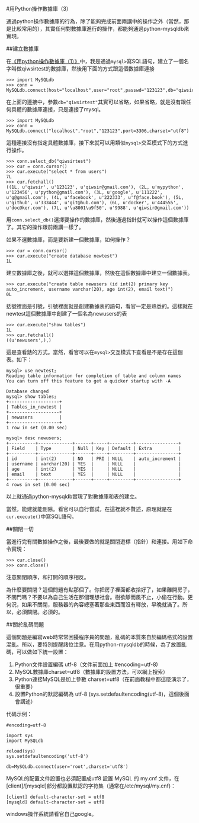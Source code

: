 #用Python操作數據庫（3）

通過python操作數據庫的行為，除了能夠完成前面兩講中的操作之外（當然，那是比較常用的），其實任何對數據庫進行的操作，都能夠通過python-mysqldb來實現。

##建立數據庫

在[《用python操作數據庫（1）》](./303.md)中，我是通過`mysql>`寫SQL語句，建立了一個名字叫做qiwsirtest的數據庫，然後用下面的方式跟這個數據庫連接

    >>> import MySQLdb
    >>> conn = MySQLdb.connect(host="localhost",user="root",passwd="123123",db="qiwsirtest",charset="utf8")

在上面的連接中，參數`db="qiwsirtest"`其實可以省略，如果省略，就是沒有跟任何具體的數據庫連接，只是連接了mysql。

    >>> import MySQLdb
    >>> conn = MySQLdb.connect("localhost","root","123123",port=3306,charset="utf8")

這種連接沒有指定具體數據庫，接下來就可以用類似`mysql>`交互模式下的方式進行操作。

    >>> conn.select_db("qiwsirtest")
    >>> cur = conn.cursor()
    >>> cur.execute("select * from users")
    7L
    >>> cur.fetchall()
    ((1L, u'qiwsir', u'123123', u'qiwsir@gmail.com'), (2L, u'mypython', u'123456', u'python@gmail.com'), (3L, u'google', u'111222', u'g@gmail.com'), (4L, u'facebook', u'222333', u'f@face.book'), (5L, u'github', u'333444', u'git@hub.com'), (6L, u'docker', u'444555', u'doc@ker.com'), (7L, u'\u8001\u9f50', u'9988', u'qiwsir@gmail.com'))

用`conn.select_db()`選擇要操作的數據庫，然後通過指針就可以操作這個數據庫了。其它的操作跟前兩講一樣了。

如果不選數據庫，而是要新建一個數據庫，如何操作？

    >>> cur = conn.cursor()
    >>> cur.execute("create database newtest")
    1L

建立數據庫之後，就可以選擇這個數據庫，然後在這個數據庫中建立一個數據表。

    >>> cur.execute("create table newusers (id int(2) primary key auto_increment, username varchar(20), age int(2), email text)")
    0L

括號裡面是引號，引號裡面就是創建數據表的語句，看官一定是熟悉的。這樣就在newtest這個數據庫中創建了一個名為newusers的表

    >>> cur.execute("show tables")
    1L
    >>> cur.fetchall()
    ((u'newusers',),)

這是查看錶的方式。當然，看官可以在`mysql>`交互模式下查看是不是存在這個表。如下：

    mysql> use newtest;
    Reading table information for completion of table and column names
    You can turn off this feature to get a quicker startup with -A

    Database changed
    mysql> show tables;
    +-------------------+
    | Tables_in_newtest |
    +-------------------+
    | newusers          |
    +-------------------+
    1 row in set (0.00 sec)

    mysql> desc newusers;
    +----------+-------------+------+-----+---------+----------------+
    | Field    | Type        | Null | Key | Default | Extra          |
    +----------+-------------+------+-----+---------+----------------+
    | id       | int(2)      | NO   | PRI | NULL    | auto_increment |
    | username | varchar(20) | YES  |     | NULL    |                |
    | age      | int(2)      | YES  |     | NULL    |                |
    | email    | text        | YES  |     | NULL    |                |
    +----------+-------------+------+-----+---------+----------------+
    4 rows in set (0.00 sec)

以上就通過python-mysqldb實現了對數據庫和表的建立。

當然，能建就能刪除。看官可以自行嘗試，在這裡就不贅述，原理就是在`cur.execute()`中寫SQL語句。

##關閉一切

當進行完有關數據操作之後，最後要做的就是關閉遊標（指針）和連接。用如下命令實現：

    >>> cur.close()
    >>> conn.close()

注意關閉順序，和打開的順序相反。

為什麼要關閉？這個問題有點那個了。你把房子裡面都收拾好了，如果離開房子，不關門嗎？不要以為自己生活在那個理想社會。樹欲靜而風不止，小偷在行動。更何況，如果不關閉，服務器的內容總塞著那些東西而沒有釋放，早晚就滿了。所以，必須關閉。必須的。

##關於亂碼問題

這個問題是編寫web時常常困擾程序員的問題，亂碼的本質來自於編碼格式的設置混亂。所以，要特別提醒諸位注意。在用python-mysqldb的時候，為了放置亂碼，可以做如下統一設置：

1. Python文件設置編碼 utf-8（文件前面加上 #encoding=utf-8)
2. MySQL數據庫charset=utf8（數據庫的設置方法，可以網上搜索）
3. Python連接MySQL是加上參數 charset=utf8（在前面教程中都這麼演示了，很重要）
4. 設置Python的默認編碼為 utf-8 (sys.setdefaultencoding(utf-8)，這個後面會講述）

代碼示例：

    #encoding=utf-8

    import sys
    import MySQLdb

    reload(sys)
    sys.setdefaultencoding('utf-8')

    db=MySQLdb.connect(user='root',charset='utf8')

MySQL的配置文件設置也必須配置成utf8 設置 MySQL 的 my.cnf 文件，在 [client]/[mysqld]部分都設置默認的字符集（通常在/etc/mysql/my.cnf)：

    [client] default-character-set = utf8
    [mysqld] default-character-set = utf8

windows操作系統請看官自己google。
